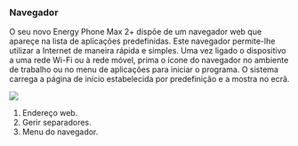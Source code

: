 ### Navegador

O seu novo Energy Phone Max 2+ dispõe de um navegador web que apareçe na lista de aplicações predefinidas. Este navegador permite-lhe utilizar a Internet de maneira rápida e simples. 
Uma vez ligado o dispositivo a uma rede Wi-Fi ou à rede móvel, prima o ícone do navegador no ambiente de trabalho ou no menu de aplicações para iniciar o programa. O sistema carrega a página de início estabelecida por predefinição e a mostra no ecrã.

![](http://static.energysistem.com/images/manuals/42689/57f378c91f889.jpg)

1. Endereço web.
2. Gerir separadores.
3. Menu do navegador.
